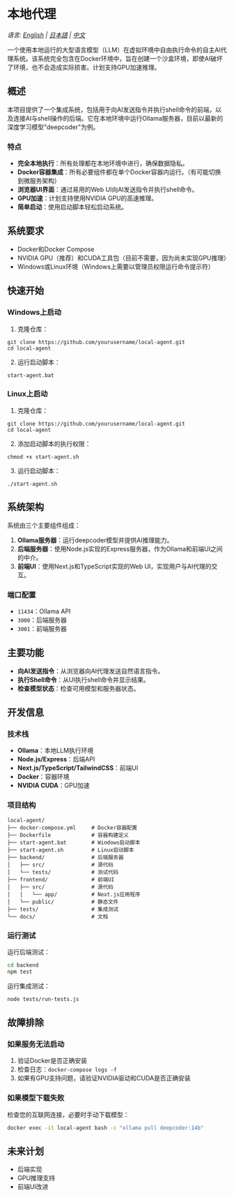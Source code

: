 # 本地代理

*语言: [English](../../README.md) | [日本語](README-jp.md) | [中文](README-cn.md)*

一个使用本地运行的大型语言模型（LLM）在虚拟环境中自由执行命令的自主AI代理系统。该系统完全包含在Docker环境中，旨在创建一个沙盒环境，即使AI破坏了环境，也不会造成实际损害。计划支持GPU加速推理。

## 概述

本项目提供了一个集成系统，包括用于向AI发送指令并执行shell命令的前端，以及连接AI与shell操作的后端。它在本地环境中运行Ollama服务器，目前以最新的深度学习模型"deepcoder"为例。

### 特点

- **完全本地执行**：所有处理都在本地环境中进行，确保数据隐私。
- **Docker容器集成**：所有必要组件都在单个Docker容器内运行。（有可能切换到微服务架构）
- **浏览器UI界面**：通过易用的Web UI向AI发送指令并执行shell命令。
- **GPU加速**：计划支持使用NVIDIA GPU的高速推理。
- **简单启动**：使用启动脚本轻松启动系统。

## 系统要求

- Docker和Docker Compose
- NVIDIA GPU（推荐）和CUDA工具包（目前不需要，因为尚未实现GPU推理）
- Windows或Linux环境（Windows上需要以管理员权限运行命令提示符）

## 快速开始

### Windows上启动

1. 克隆仓库：
```
git clone https://github.com/yourusername/local-agent.git
cd local-agent
```

2. 运行启动脚本：
```
start-agent.bat
```

### Linux上启动

1. 克隆仓库：
```
git clone https://github.com/yourusername/local-agent.git
cd local-agent
```

2. 添加启动脚本的执行权限：
```
chmod +x start-agent.sh
```

3. 运行启动脚本：
```
./start-agent.sh
```

## 系统架构

系统由三个主要组件组成：

1. **Ollama服务器**：运行deepcoder模型并提供AI推理能力。
2. **后端服务器**：使用Node.js实现的Express服务器，作为Ollama和前端UI之间的中介。
3. **前端UI**：使用Next.js和TypeScript实现的Web UI，实现用户与AI代理的交互。

### 端口配置

- `11434`：Ollama API
- `3000`：后端服务器
- `3001`：前端服务器

## 主要功能

- **向AI发送指令**：从浏览器向AI代理发送自然语言指令。
- **执行Shell命令**：从UI执行shell命令并显示结果。
- **检查模型状态**：检查可用模型和服务器状态。

## 开发信息

### 技术栈

- **Ollama**：本地LLM执行环境
- **Node.js/Express**：后端API
- **Next.js/TypeScript/TailwindCSS**：前端UI
- **Docker**：容器环境
- **NVIDIA CUDA**：GPU加速

### 项目结构

```
local-agent/
├── docker-compose.yml     # Docker容器配置
├── Dockerfile             # 容器构建定义
├── start-agent.bat        # Windows启动脚本
├── start-agent.sh         # Linux启动脚本
├── backend/               # 后端服务器
│   ├── src/               # 源代码
│   └── tests/             # 测试代码
├── frontend/              # 前端UI
│   ├── src/               # 源代码
│   │   └── app/           # Next.js应用程序
│   └── public/            # 静态文件
├── tests/                 # 集成测试
└── docs/                  # 文档
```

### 运行测试

运行后端测试：

```bash
cd backend
npm test
```

运行集成测试：

```bash
node tests/run-tests.js
```

## 故障排除

### 如果服务无法启动

1. 验证Docker是否正确安装
2. 检查日志：`docker-compose logs -f`
3. 如果有GPU支持问题，请验证NVIDIA驱动和CUDA是否正确安装

### 如果模型下载失败

检查您的互联网连接，必要时手动下载模型：

```bash
docker exec -it local-agent bash -c "ollama pull deepcoder:14b"
```

## 未来计划

- 后端实现
- GPU推理支持
- 前端UI改进